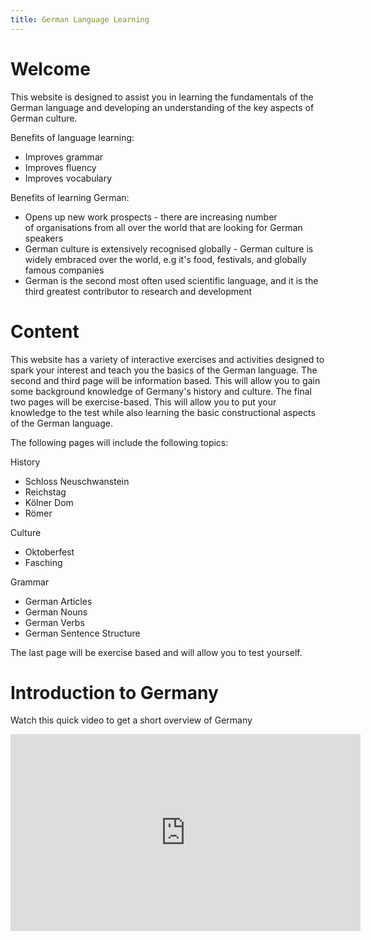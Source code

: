 ```yaml
---
title: German Language Learning
---
```


<h1>Welcome</h1>
<p> This website is designed to assist you in learning the fundamentals of the German language and developing an understanding of the key aspects of German culture.
</p>

<p>Benefits of language learning:</p>
<ul>
<li>Improves grammar</li>
<li>Improves fluency</li>
<li>Improves vocabulary&nbsp;</li>
</ul>

<p>Benefits of learning German:</p>
<ul>
<li>Opens up new work prospects - there are increasing number of organisations from all over the world that are looking for German speakers</li>
<li>German culture is extensively recognised globally - German culture is widely embraced over the world, e.g it's food, festivals, and globally famous companies</li>
<li>German is the second most often used scientific language, and it is the third greatest contributor to research and development</li>
</ul>



<h1>Content</h1>
<p>This website has a variety of interactive exercises and activities designed to spark your interest and teach you the basics of the German language. The second and third page will be information based. This will allow you to gain some background knowledge of Germany's history and culture. The final two pages will be exercise-based. This will allow you to put your knowledge to the test while also learning the basic constructional aspects of the German language.
<p> The following pages will include the following topics:
<p> History 
<ul>
<li>Schloss Neuschwanstein</li>
<li>Reichstag</li>
<li>Kölner Dom</li>
<li>Römer</li>
</ul>
<p> Culture 
<ul>
<li>Oktoberfest</li>
<li>Fasching</li>  
</ul>
<p> Grammar 
<ul>
<li>German Articles</li>
<li>German Nouns</li>
<li>German Verbs</li>  
<li>German Sentence Structure</li>  
</ul>  

<p>The last page will be exercise based and will allow you to test yourself.</p>

<h1>Introduction to Germany</h1>
<p>Watch this quick video to get a short overview of Germany</p>
<iframe width="560" height="315" src="https://www.youtube.com/embed/D7e8sv7lFeY" title="YouTube video player" frameborder="0" allow="accelerometer; autoplay; clipboard-write; encrypted-media; gyroscope; picture-in-picture" allowfullscreen></iframe</body>

<p>Student ID: 200360485</p>
